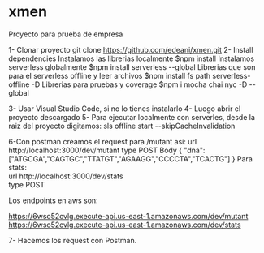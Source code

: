 # xmen
Proyecto para prueba de empresa

1- Clonar proyecto
git clone https://github.com/edeani/xmen.git
2- Install dependencies
Instalamos las librerias localmente
$npm install
Instalamos serverless globalmente
$npm install serverless --global
Librerias que son para el serverless offline y leer archivos
$npm install fs path serverless-offline -D
Librerias para pruebas y coverage
$npm i mocha chai nyc -D --global

3- Usar Visual Studio Code, si no lo tienes instalarlo
4- Luego abrir el proyecto descargado
5- Para ejecutar localmente con serverles, desde la raiź del proyecto digitamos: sls offline start --skipCacheInvalidation
  
6-Con postman creamos el request para /mutant así:
    url http://localhost:3000/dev/mutant
    type POST
    Body {
          "dna":["ATGCGA","CAGTGC","TTATGT","AGAAGG","CCCCTA","TCACTG"]
         }
  Para stats:  
    url http://localhost:3000/dev/stats      
    type POST
    

Los endpoints en aws son:

  https://6wso52cvlg.execute-api.us-east-1.amazonaws.com/dev/mutant
  https://6wso52cvlg.execute-api.us-east-1.amazonaws.com/dev/stats

7- Hacemos los request con Postman.
